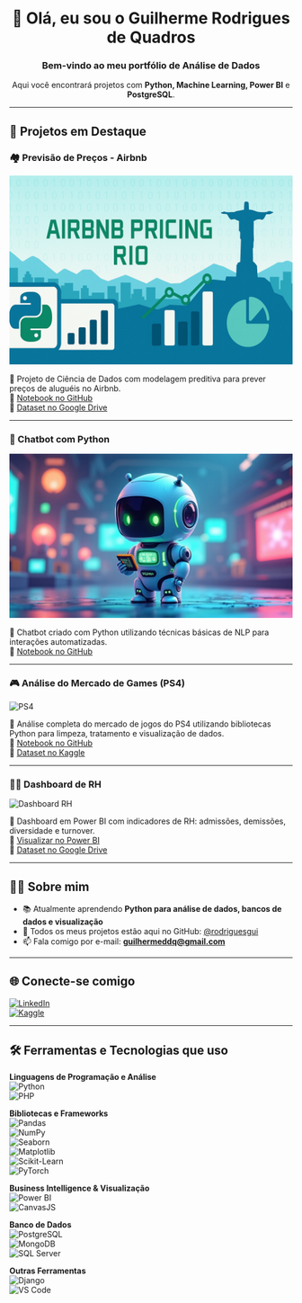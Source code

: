 <h1 align="center">👋 Olá, eu sou o Guilherme Rodrigues de Quadros</h1>
<h3 align="center">Bem-vindo ao meu portfólio de Análise de Dados</h3>

<p align="center">
  Aqui você encontrará projetos com <strong>Python, Machine Learning, Power BI</strong> e <strong>PostgreSQL</strong>.
</p>

---

## 🚀 Projetos em Destaque

### 🏘️ Previsão de Preços - Airbnb

![Airbnb](https://github.com/rodriguesgui/airbnb-pricing-rio-/blob/master/assets/airbnb-image.png)

📌 Projeto de Ciência de Dados com modelagem preditiva para prever preços de aluguéis no Airbnb.  
🔗 [Notebook no GitHub](https://github.com/rodriguesgui/airbnb-pricing-rio-)  
📂 [Dataset no Google Drive](https://drive.google.com/drive/folders/1pzUiazh12EwBc7Lu5L0o-4wX4g9V5ybU?usp=drive_link)

---

### 🤖 Chatbot com Python

![Chatbot](https://github.com/rodriguesgui/ChatBot-openai/blob/master/assets/img1.png)

📌 Chatbot criado com Python utilizando técnicas básicas de NLP para interações automatizadas.  
🔗 [Notebook no GitHub](https://github.com/rodriguesgui/GuilermeQuadros-portfolio/blob/main/prj_Chatbot.ipynb)

---

### 🎮 Análise do Mercado de Games (PS4)

![PS4](https://github.com/rodriguesgui/GuilermeQuadros-portfolio/assets/99698257/4163e38b-dee4-44fe-af2e-2fe3507f2f04)

📌 Análise completa do mercado de jogos do PS4 utilizando bibliotecas Python para limpeza, tratamento e visualização de dados.  
🔗 [Notebook no GitHub](https://github.com/rodriguesgui/GuilermeQuadros-portfolio/blob/main/prj_Mercado_Games.ipynb)  
📂 [Dataset no Kaggle](https://www.kaggle.com/datasets/sidtwr/videogames-sales-dataset?select=PS4_GamesSales.csv)

---

### 🧑‍💼 Dashboard de RH

![Dashboard RH](https://github.com/rodriguesgui/GuilermeQuadros-portfolio/assets/99698257/4ecf0628-bd21-4f06-8973-13b6668106d7)

📌 Dashboard em Power BI com indicadores de RH: admissões, demissões, diversidade e turnover.  
🔗 [Visualizar no Power BI](https://app.powerbi.com/view?r=eyJrIjoiMDU5NTQ3MTMtNTcyYS00M2M1LWI0YmMtZDg3ZTAwMjk3YjE0IiwidCI6IjIwZGQyMjg5LWI5NDQtNDZjMi05NmRhLTU4NDhjMzUxOTlmYSJ9&pageName=ReportSection)  
📂 [Dataset no Google Drive](https://drive.google.com/file/d/1h4bvZlHJUFAYJ5CbleAmLr6muAX1Q7rm/view)

---

## 👨‍💻 Sobre mim

- 📚 Atualmente aprendendo **Python para análise de dados, bancos de dados e visualização**
- 📂 Todos os meus projetos estão aqui no GitHub: [@rodriguesgui](https://github.com/rodriguesgui)
- 📫 Fala comigo por e-mail: **guilhermeddq@gmail.com**

---

## 🌐 Conecte-se comigo

[![LinkedIn](https://img.shields.io/badge/LinkedIn-blue?style=flat&logo=linkedin&logoColor=white)](https://www.linkedin.com/in/guilhermedequadros)  
[![Kaggle](https://img.shields.io/badge/Kaggle-20BEFF?style=flat&logo=kaggle&logoColor=white)](https://www.kaggle.com/guilhermerodri)

---

## 🛠️ Ferramentas e Tecnologias que uso

**Linguagens de Programação e Análise**  
![Python](https://img.shields.io/badge/-Python-3776AB?style=flat&logo=python&logoColor=white)  
![PHP](https://img.shields.io/badge/-PHP-777BB4?style=flat&logo=php&logoColor=white)

**Bibliotecas e Frameworks**  
![Pandas](https://img.shields.io/badge/-Pandas-150458?style=flat&logo=pandas)  
![NumPy](https://img.shields.io/badge/-NumPy-013243?style=flat&logo=numpy)  
![Seaborn](https://img.shields.io/badge/-Seaborn-2D3E50?style=flat&logo=seaborn)  
![Matplotlib](https://img.shields.io/badge/-Matplotlib-11557C?style=flat&logo=matplotlib&logoColor=white)  
![Scikit-Learn](https://img.shields.io/badge/-Scikit--Learn-F7931E?style=flat&logo=scikit-learn&logoColor=white)  
![PyTorch](https://img.shields.io/badge/-PyTorch-EE4C2C?style=flat&logo=pytorch&logoColor=white)

**Business Intelligence & Visualização**  
![Power BI](https://img.shields.io/badge/-Power%20BI-F2C811?style=flat&logo=powerbi&logoColor=black)  
![CanvasJS](https://img.shields.io/badge/-CanvasJS-0F74D5?style=flat)

**Banco de Dados**  
![PostgreSQL](https://img.shields.io/badge/-PostgreSQL-336791?style=flat&logo=postgresql&logoColor=white)  
![MongoDB](https://img.shields.io/badge/-MongoDB-47A248?style=flat&logo=mongodb&logoColor=white)  
![SQL Server](https://img.shields.io/badge/-SQL%20Server-CC2927?style=flat&logo=microsoftsqlserver&logoColor=white)

**Outras Ferramentas**  
![Django](https://img.shields.io/badge/-Django-092E20?style=flat&logo=django&logoColor=white)  
![VS Code](https://img.shields.io/badge/-VS%20Code-007ACC?style=flat&logo=visual-studio-code)

